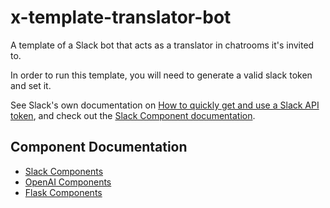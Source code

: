 # x-template-translator-bot
A template of a Slack bot that acts as a translator in chatrooms it's invited to.

In order to run this template, you will need to generate a valid slack token and set it.

See Slack's own documentation on [How to quickly get and use a Slack API token](https://api.slack.com/tutorials/tracks/getting-a-token),
and check out the [Slack Component documentation](https://github.com/XpressAI/xai-slack/tree/main?tab=readme-ov-file#setting-up-a-slack-application).

## Component Documentation
- [Slack Components](https://github.com/XpressAI/xai-slack/tree/main)
- [OpenAI Components](https://github.com/XpressAI/xai-openai/tree/main)
- [Flask Components](https://github.com/XpressAI/xai-flask/tree/main)
